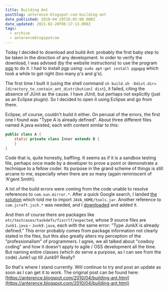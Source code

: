 ```yaml
---
title: Building Ant
postSlug: anterence-blogspot-com-building-ant
date_published: 2010-04-29T16:05:00.000Z
date_updated: 2021-02-20T06:17:13.000Z
tags:
  - archive
  - anterenceblogspotcom
---
```


Today I decided to download and build Ant: probably the first baby step to be taken in the direction of any development. In order to verify the download, I was advised (by the website instructions) to use the program [pgp](http://www.pgpi.org/) to do it. I had to install pgp using: `sudo apt-get install pgpgpg` which took a while to get right (too many p's and g's).

The first time I built it (using the shell command `sh build.sh -Ddist.dir=[directory_to_contain_ant_distribution] dist`), it failed, citing the absence of JUnit as the cause. I have JUnit, but perhaps not explicitly (just as an Eclipse plugin). So I decided to open it using Eclipse and go from there.

Eclipse, of course, couldn't build it either. On perusal of the errors, the first one I found was "Type A is already defined". About three different files named A.java existed, each with content similar to this:

```java
public class A {
    static private class Inner extends B {
    }
}
```

Code that is, quite honestly, baffling. It seems as if it is a sandbox testing file, perhaps once made by a developer to prove a point or demonstrate a technique to a fellow coder. Its purpose in the grand scheme of things is still arcane to me, especially when there are so many (again reminiscent of 'A'gent Smith).

A lot of the build errors were coming from the code unable to resolve references to `com.sun.mirror.*`. After a quick Google search, I landed [the solution](http://www.eclipsezone.com/eclipse/forums/t69882.html) which told me to import `JAVA_HOME/tools.jar`. Another reference to `com.jcraft.jsch.*` was needed, and I [downloaded](https://sourceforge.net/projects/jsch/files/jsch/jsch-0.1.42.jar/download) and added it.

And then of course there are packages like `etc/testcases/taskdefs/fixcrlf/expected`, whose 9 source files are `Junk1.java` - `Junk9.java`, each with the same error: "Type JunkX is already defined." This error probably comes from package information not clearly stated in the files, but this also greatly alters my perception of the "professionalism" of programmers. I agree, we all talked about "cowboy coding" and how it doesn't apply to agile / OSS development all the time. But naming entire classes (which do serve a purpose, as I can see from the code) Junk1 up till Junk9? Really?

So that's where I stand currently. Will continue to try and post an update as soon as I can get it to work.
The original post can be found here: [https://anterence.blogspot.com/2010/04/building-ant.html](https://anterence.blogspot.com/2010/04/building-ant.html)
